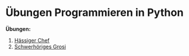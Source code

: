 # Übungen Programmieren in Python


**Übungen:**
1. [Hässiger Chef](01_chef)
2. [Schwerhöriges Grosi](02_grosi)
